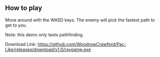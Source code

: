 ## How to play
Move around with the WASD keys. The enemy will pick the fastest path to get to you.

Note: this demo only tests pathfinding.

Download Link: https://github.com/WoodrowCrawford/Pac-Like/releases/download/v1.0/raygame.exe
